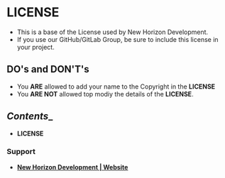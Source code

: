 # **__LICENSE__**
- This is a base of the License used by New Horizon Development.
- If you use our GitHub/GitLab Group, be sure to include this license in your project.

## **__DO's and DON'T's__**
- You **__ARE__** allowed to add your name to the Copyright in the **LICENSE**
- You **__ARE NOT__** allowed top modiy the details of the **__LICENSE__**.

## **_Contents__**
- **LICENSE**

### **__Support__**
- <a href="https://www.newhorizon.dev/">**New Horizon Development | Website**</a>